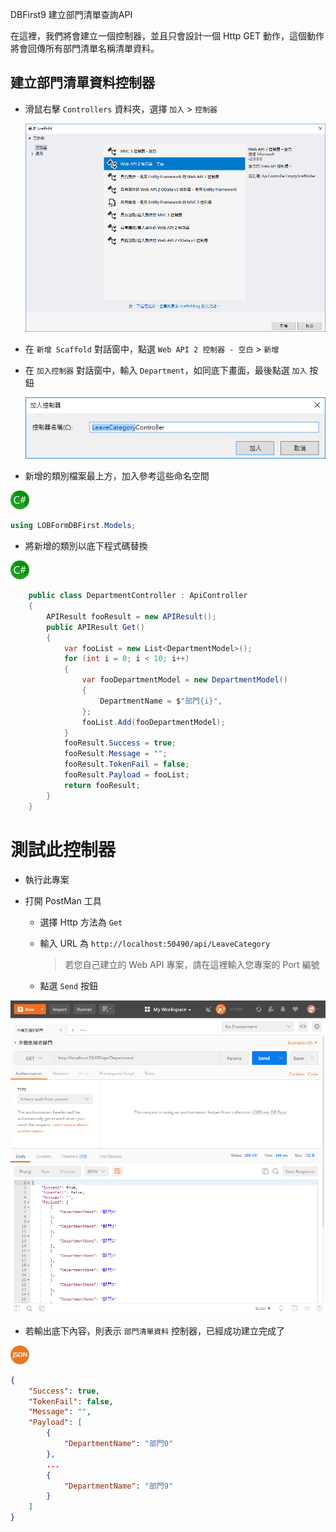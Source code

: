 DBFirst9 建立部門清單查詢API

在這裡，我們將會建立一個控制器，並且只會設計一個 Http GET 動作，這個動作將會回傳所有部門清單名稱清單資料。

## 建立部門清單資料控制器

* 滑鼠右擊 `Controllers` 資料夾，選擇 `加入` > `控制器`

  ![](Images/DBFirst25.png)

* 在 `新增 Scaffold` 對話窗中，點選 `Web API 2 控制器 - 空白` > `新增`

* 在 `加入控制器` 對話窗中，輸入 `Department`，如同底下畫面，最後點選 `加入` 按鈕

  ![](Images/AddController4.png)

* 新增的類別檔案最上方，加入參考這些命名空間

![](Icons/csharp.png)

```csharp
using LOBFormDBFirst.Models;
```

* 將新增的類別以底下程式碼替換

![](Icons/csharp.png)

```csharp
    public class DepartmentController : ApiController
    {
        APIResult fooResult = new APIResult();
        public APIResult Get()
        {
            var fooList = new List<DepartmentModel>();
            for (int i = 0; i < 10; i++)
            {
                var fooDepartmentModel = new DepartmentModel()
                {
                    DepartmentName = $"部門{i}",
                };
                fooList.Add(fooDepartmentModel);
            }
            fooResult.Success = true;
            fooResult.Message = "";
            fooResult.TokenFail = false;
            fooResult.Payload = fooList;
            return fooResult;
        }
    }
```

# 測試此控制器

* 執行此專案

* 打開 PostMan 工具

  * 選擇 Http 方法為 `Get`

  * 輸入 URL 為 `http://localhost:50490/api/LeaveCategory`

    > 若您自己建立的 Web API 專案，請在這裡輸入您專案的 Port 編號

  * 點選 `Send` 按鈕

![PostMan](Images/DPostMan24.png)

* 若輸出底下內容，則表示 `部門清單資料` 控制器，已經成功建立完成了

![](Icons/Json.png)

```json
{
    "Success": true,
    "TokenFail": false,
    "Message": "",
    "Payload": [
        {
            "DepartmentName": "部門0"
        },
        ...
        {
            "DepartmentName": "部門9"
        }
    ]
}
```
